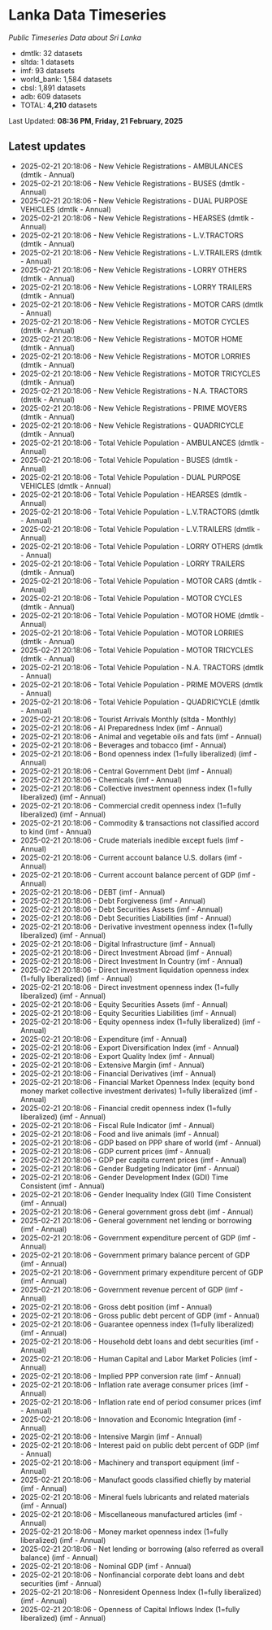 # Lanka Data Timeseries
*Public Timeseries Data about Sri Lanka*

* dmtlk: 32 datasets
* sltda: 1 datasets
* imf: 93 datasets
* world_bank: 1,584 datasets
* cbsl: 1,891 datasets
* adb: 609 datasets
* TOTAL: **4,210** datasets

Last Updated: **08:36 PM, Friday, 21 February, 2025**

## Latest updates

* 2025-02-21 20:18:06 - New Vehicle Registrations - AMBULANCES (dmtlk - Annual)
* 2025-02-21 20:18:06 - New Vehicle Registrations - BUSES (dmtlk - Annual)
* 2025-02-21 20:18:06 - New Vehicle Registrations - DUAL PURPOSE VEHICLES (dmtlk - Annual)
* 2025-02-21 20:18:06 - New Vehicle Registrations - HEARSES (dmtlk - Annual)
* 2025-02-21 20:18:06 - New Vehicle Registrations - L.V.TRACTORS (dmtlk - Annual)
* 2025-02-21 20:18:06 - New Vehicle Registrations - L.V.TRAILERS (dmtlk - Annual)
* 2025-02-21 20:18:06 - New Vehicle Registrations - LORRY OTHERS (dmtlk - Annual)
* 2025-02-21 20:18:06 - New Vehicle Registrations - LORRY TRAILERS (dmtlk - Annual)
* 2025-02-21 20:18:06 - New Vehicle Registrations - MOTOR CARS (dmtlk - Annual)
* 2025-02-21 20:18:06 - New Vehicle Registrations - MOTOR CYCLES (dmtlk - Annual)
* 2025-02-21 20:18:06 - New Vehicle Registrations - MOTOR HOME (dmtlk - Annual)
* 2025-02-21 20:18:06 - New Vehicle Registrations - MOTOR LORRIES (dmtlk - Annual)
* 2025-02-21 20:18:06 - New Vehicle Registrations - MOTOR TRICYCLES (dmtlk - Annual)
* 2025-02-21 20:18:06 - New Vehicle Registrations - N.A. TRACTORS (dmtlk - Annual)
* 2025-02-21 20:18:06 - New Vehicle Registrations - PRIME MOVERS (dmtlk - Annual)
* 2025-02-21 20:18:06 - New Vehicle Registrations - QUADRICYCLE (dmtlk - Annual)
* 2025-02-21 20:18:06 - Total Vehicle Population - AMBULANCES (dmtlk - Annual)
* 2025-02-21 20:18:06 - Total Vehicle Population - BUSES (dmtlk - Annual)
* 2025-02-21 20:18:06 - Total Vehicle Population - DUAL PURPOSE VEHICLES (dmtlk - Annual)
* 2025-02-21 20:18:06 - Total Vehicle Population - HEARSES (dmtlk - Annual)
* 2025-02-21 20:18:06 - Total Vehicle Population - L.V.TRACTORS (dmtlk - Annual)
* 2025-02-21 20:18:06 - Total Vehicle Population - L.V.TRAILERS (dmtlk - Annual)
* 2025-02-21 20:18:06 - Total Vehicle Population - LORRY OTHERS (dmtlk - Annual)
* 2025-02-21 20:18:06 - Total Vehicle Population - LORRY TRAILERS (dmtlk - Annual)
* 2025-02-21 20:18:06 - Total Vehicle Population - MOTOR CARS (dmtlk - Annual)
* 2025-02-21 20:18:06 - Total Vehicle Population - MOTOR CYCLES (dmtlk - Annual)
* 2025-02-21 20:18:06 - Total Vehicle Population - MOTOR HOME (dmtlk - Annual)
* 2025-02-21 20:18:06 - Total Vehicle Population - MOTOR LORRIES (dmtlk - Annual)
* 2025-02-21 20:18:06 - Total Vehicle Population - MOTOR TRICYCLES (dmtlk - Annual)
* 2025-02-21 20:18:06 - Total Vehicle Population - N.A. TRACTORS (dmtlk - Annual)
* 2025-02-21 20:18:06 - Total Vehicle Population - PRIME MOVERS (dmtlk - Annual)
* 2025-02-21 20:18:06 - Total Vehicle Population - QUADRICYCLE (dmtlk - Annual)
* 2025-02-21 20:18:06 - Tourist Arrivals Monthly (sltda - Monthly)
* 2025-02-21 20:18:06 - AI Preparedness Index (imf - Annual)
* 2025-02-21 20:18:06 - Animal and vegetable oils and fats (imf - Annual)
* 2025-02-21 20:18:06 - Beverages and tobacco (imf - Annual)
* 2025-02-21 20:18:06 - Bond openness index (1=fully liberalized) (imf - Annual)
* 2025-02-21 20:18:06 - Central Government Debt (imf - Annual)
* 2025-02-21 20:18:06 - Chemicals (imf - Annual)
* 2025-02-21 20:18:06 - Collective investment openness index (1=fully liberalized) (imf - Annual)
* 2025-02-21 20:18:06 - Commercial credit openness index (1=fully liberalized) (imf - Annual)
* 2025-02-21 20:18:06 - Commodity & transactions not classified accord to kind (imf - Annual)
* 2025-02-21 20:18:06 - Crude materials inedible except fuels (imf - Annual)
* 2025-02-21 20:18:06 - Current account balance U.S. dollars (imf - Annual)
* 2025-02-21 20:18:06 - Current account balance percent of GDP (imf - Annual)
* 2025-02-21 20:18:06 - DEBT (imf - Annual)
* 2025-02-21 20:18:06 - Debt Forgiveness (imf - Annual)
* 2025-02-21 20:18:06 - Debt Securities Assets (imf - Annual)
* 2025-02-21 20:18:06 - Debt Securities Liabilities (imf - Annual)
* 2025-02-21 20:18:06 - Derivative investment openness index (1=fully liberalized) (imf - Annual)
* 2025-02-21 20:18:06 - Digital Infrastructure (imf - Annual)
* 2025-02-21 20:18:06 - Direct Investment Abroad (imf - Annual)
* 2025-02-21 20:18:06 - Direct Investment In Country (imf - Annual)
* 2025-02-21 20:18:06 - Direct investment liquidation openness index (1=fully liberalized) (imf - Annual)
* 2025-02-21 20:18:06 - Direct investment openness index (1=fully liberalized) (imf - Annual)
* 2025-02-21 20:18:06 - Equity Securities Assets (imf - Annual)
* 2025-02-21 20:18:06 - Equity Securities Liabilities (imf - Annual)
* 2025-02-21 20:18:06 - Equity openness index (1=fully liberalized) (imf - Annual)
* 2025-02-21 20:18:06 - Expenditure (imf - Annual)
* 2025-02-21 20:18:06 - Export Diversification Index (imf - Annual)
* 2025-02-21 20:18:06 - Export Quality Index (imf - Annual)
* 2025-02-21 20:18:06 - Extensive Margin (imf - Annual)
* 2025-02-21 20:18:06 - Financial Derivatives (imf - Annual)
* 2025-02-21 20:18:06 - Financial Market Openness Index (equity bond money market collective investment derivates) 1=fully liberalized (imf - Annual)
* 2025-02-21 20:18:06 - Financial credit openness index (1=fully liberalized) (imf - Annual)
* 2025-02-21 20:18:06 - Fiscal Rule Indicator (imf - Annual)
* 2025-02-21 20:18:06 - Food and live animals (imf - Annual)
* 2025-02-21 20:18:06 - GDP based on PPP share of world (imf - Annual)
* 2025-02-21 20:18:06 - GDP current prices (imf - Annual)
* 2025-02-21 20:18:06 - GDP per capita current prices (imf - Annual)
* 2025-02-21 20:18:06 - Gender Budgeting Indicator (imf - Annual)
* 2025-02-21 20:18:06 - Gender Development Index (GDI) Time Consistent (imf - Annual)
* 2025-02-21 20:18:06 - Gender Inequality Index (GII) Time Consistent (imf - Annual)
* 2025-02-21 20:18:06 - General government gross debt (imf - Annual)
* 2025-02-21 20:18:06 - General government net lending or borrowing (imf - Annual)
* 2025-02-21 20:18:06 - Government expenditure percent of GDP (imf - Annual)
* 2025-02-21 20:18:06 - Government primary balance percent of GDP (imf - Annual)
* 2025-02-21 20:18:06 - Government primary expenditure percent of GDP (imf - Annual)
* 2025-02-21 20:18:06 - Government revenue percent of GDP (imf - Annual)
* 2025-02-21 20:18:06 - Gross debt position (imf - Annual)
* 2025-02-21 20:18:06 - Gross public debt percent of GDP (imf - Annual)
* 2025-02-21 20:18:06 - Guarantee openness index (1=fully liberalized) (imf - Annual)
* 2025-02-21 20:18:06 - Household debt loans and debt securities (imf - Annual)
* 2025-02-21 20:18:06 - Human Capital and Labor Market Policies (imf - Annual)
* 2025-02-21 20:18:06 - Implied PPP conversion rate (imf - Annual)
* 2025-02-21 20:18:06 - Inflation rate average consumer prices (imf - Annual)
* 2025-02-21 20:18:06 - Inflation rate end of period consumer prices (imf - Annual)
* 2025-02-21 20:18:06 - Innovation and Economic Integration (imf - Annual)
* 2025-02-21 20:18:06 - Intensive Margin (imf - Annual)
* 2025-02-21 20:18:06 - Interest paid on public debt percent of GDP (imf - Annual)
* 2025-02-21 20:18:06 - Machinery and transport equipment (imf - Annual)
* 2025-02-21 20:18:06 - Manufact goods classified chiefly by material (imf - Annual)
* 2025-02-21 20:18:06 - Mineral fuels lubricants and related materials (imf - Annual)
* 2025-02-21 20:18:06 - Miscellaneous manufactured articles (imf - Annual)
* 2025-02-21 20:18:06 - Money market openness index (1=fully liberalized) (imf - Annual)
* 2025-02-21 20:18:06 - Net lending or borrowing (also referred as overall balance) (imf - Annual)
* 2025-02-21 20:18:06 - Nominal GDP (imf - Annual)
* 2025-02-21 20:18:06 - Nonfinancial corporate debt loans and debt securities (imf - Annual)
* 2025-02-21 20:18:06 - Nonresident Openness Index (1=fully liberalized) (imf - Annual)
* 2025-02-21 20:18:06 - Openness of Capital Inflows Index (1=fully liberalized) (imf - Annual)